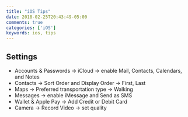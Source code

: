 ```yaml
---
title: "iOS Tips"
date: 2018-02-25T20:43:49-05:00
comments: true
categories: ['iOS']
keywords: ios, tips
---
```


## Settings
* Accounts & Passwords → iCloud → enable Mail, Contacts, Calendars, and Notes
* Contacts → Sort Order and Display Order → First, Last
* Maps → Preferred transportation type → Walking
* Messages → enable iMessage and Send as SMS
* Wallet & Apple Pay → Add Credit or Debit Card
* Camera → Record Video → set quality
